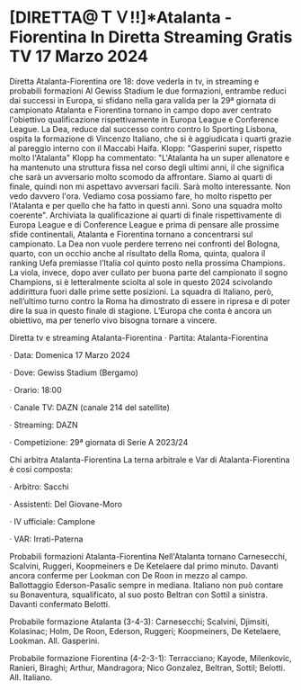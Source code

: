 <h1>[DIRETTA@ＴＶ!!]*Atalanta - Fiorentina In Diretta Streaming Gratis TV 17 Marzo 2024</h1>
Diretta Atalanta-Fiorentina ore 18: dove vederla in tv, in streaming e probabili formazioni
Al Gewiss Stadium le due formazioni, entrambe reduci dai successi in Europa, si sfidano nella gara valida per la 29ª giornata di campionato Atalanta e Fiorentina tornano in campo dopo aver centrato l'obiettivo qualificazione rispettivamente in Europa League e Conference League. La Dea, reduce dal successo contro contro lo Sporting Lisbona, ospita la formazione di Vincenzo Italiano, che si è aggiudicata i quarti grazie al pareggio interno con il Maccabi Haifa. Klopp: "Gasperini super, rispetto molto l'Atalanta"
Klopp ha commentato: "L'Atalanta ha un super allenatore e ha mantenuto una struttura fissa nel corso degli ultimi anni, il che significa che sarà un avversario molto scomodo da affrontare. Siamo ai quarti di finale, quindi non mi aspettavo avversari facili. Sarà molto interessante. Non vedo davvero l'ora. Vediamo cosa possiamo fare, ho molto rispetto per l'Atalanta e per quello che ha fatto in questi anni. Sono una squadra molto coerente".
Archiviata la qualificazione ai quarti di finale rispettivamente di Europa League e di Conference League e prima di pensare alle prossime sfide continentali, Atalanta e Fiorentina tornano a concentrarsi sul campionato. La Dea non vuole perdere terreno nei confronti del Bologna, quarto, con un occhio anche al risultato della Roma, quinta, qualora il ranking Uefa premiasse l’Italia col quinto posto nella prossima Champions. La viola, invece, dopo aver cullato per buona parte del campionato il sogno Champions, si è letteralmente sciolta al sole in questo 2024 scivolando addirittura fuori dalle prime sette posizioni. La squadra di Italiano, però, nell’ultimo turno contro la Roma ha dimostrato di essere in ripresa e di poter dire la sua in questo finale di stagione. L’Europa che conta è ancora un obiettivo, ma per tenerlo vivo bisogna tornare a vincere.

Diretta tv e streaming Atalanta-Fiorentina
· Partita: Atalanta-Fiorentina

· Data: Domenica 17 Marzo 2024


· Dove: Gewiss Stadium (Bergamo)

· Orario: 18:00

· Canale TV: DAZN (canale 214 del satellite)

· Streaming: DAZN

· Competizione: 29ª giornata di Serie A 2023/24

Chi arbitra Atalanta-Fiorentina
La terna arbitrale e Var di Atalanta-Fiorentina è cosi composta:

· Arbitro: Sacchi

· Assistenti: Del Giovane-Moro

· IV ufficiale: Camplone

· VAR: Irrati-Paterna

Probabili formazioni Atalanta-Fiorentina
Nell'Atalanta tornano Carnesecchi, Scalvini, Ruggeri, Koopmeiners e De Ketelaere dal primo minuto. Davanti ancora conferme per Lookman con De Roon in mezzo al campo. Ballottaggio Ederson-Pasalic sempre in mediana. Italiano non può contare su Bonaventura, squalificato, al suo posto Beltran con Sottil a sinistra. Davanti confermato Belotti.

Probabile formazione Atalanta (3-4-3): Carnesecchi; Scalvini, Djimsiti, Kolasinac; Holm, De Roon, Ederson, Ruggeri; Koopmeiners, De Ketelaere, Lookman. All. Gasperini.

Probabile formazione Fiorentina (4-2-3-1): Terracciano; Kayode, Milenkovic, Ranieri, Biraghi; Arthur, Mandragora; Nico Gonzalez, Beltran, Sottil; Belotti. All. Italiano.

